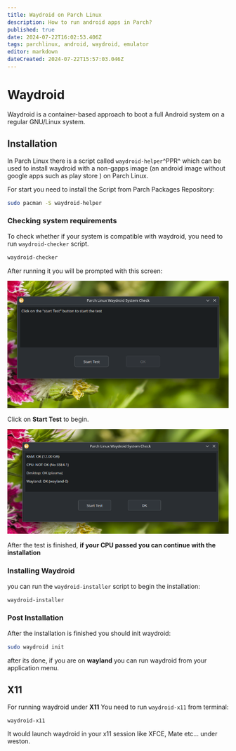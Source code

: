 ```yaml
---
title: Waydroid on Parch Linux
description: How to run android apps in Parch?
published: true
date: 2024-07-22T16:02:53.406Z
tags: parchlinux, android, waydroid, emulator
editor: markdown
dateCreated: 2024-07-22T15:57:03.046Z
---
```


# Waydroid
Waydroid is a container-based approach to boot a full Android system on a regular GNU/Linux system. 

## Installation

In Parch Linux there is a script called ```waydroid-helper```^PPR^ which can be used to install waydroid with a non-gapps image (an android image without google apps such as play store ) on Parch Linux.


For start you need to install the Script from Parch Packages Repository:

```bash
sudo pacman -S waydroid-helper
```

### Checking system requirements

To check whether if your system is compatible with waydroid, you need to run ```waydroid-checker``` script.

```bash
waydroid-checker
```

After running it you will be prompted with this screen:

![waydroid-checker1.png](/waydroid-checker1.png)

Click on **Start Test** to begin.

![waydroid-checker2.png](/waydroid-checker2.png)

After the test is finished, **if your CPU passed you can continue with the installation**


### Installing Waydroid

you can run the ```waydroid-installer``` script to begin the installation:

```bash
waydroid-installer
```

### Post Installation

After the installation is finished you should init waydroid:

```bash
sudo waydroid init
```

after its done, if you are on **wayland** you can run waydroid from your application menu.


## X11

For running waydroid under **X11** You need to run ```waydroid-x11``` from terminal:

```bash
waydroid-x11
```

It would launch waydroid in your x11 session like XFCE, Mate etc... under weston.
